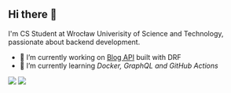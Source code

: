 ## Hi there 👋

I'm CS Student at Wrocław Univerisity of Science and Technology, passionate about backend development.

- 🔭 I’m currently working on [Blog API](https://github.com/ArturRejment/blog-api) built with DRF
- 🌱 I’m currently learning *Docker, GraphQL and GitHub Actions*

<img src="https://github-readme-stats.vercel.app/api?username=arturrejment&&show_icons=true&title_color=ffffff&icon_color=bb2acf&text_color=daf7dc&bg_color=151515">
<img src="https://github-readme-stats.vercel.app/api/top-langs/?username=arturrejment&layout=compact&title_color=ffffff&icon_color=bb2acf&text_color=daf7dc&bg_color=151515">
